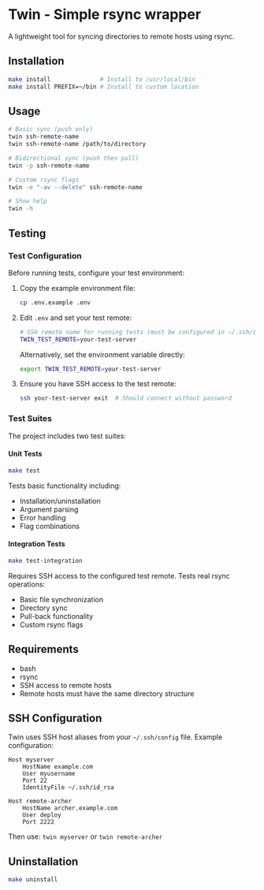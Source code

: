 # Twin - Simple rsync wrapper

A lightweight tool for syncing directories to remote hosts using rsync.

## Installation

```bash
make install              # Install to /usr/local/bin
make install PREFIX=~/bin # Install to custom location
```

## Usage

```bash
# Basic sync (push only)
twin ssh-remote-name
twin ssh-remote-name /path/to/directory

# Bidirectional sync (push then pull)
twin -p ssh-remote-name

# Custom rsync flags
twin -e "-av --delete" ssh-remote-name

# Show help
twin -h
```

## Testing

### Test Configuration

Before running tests, configure your test environment:

1. Copy the example environment file:
   ```bash
   cp .env.example .env
   ```

2. Edit `.env` and set your test remote:
   ```bash
   # SSH remote name for running tests (must be configured in ~/.ssh/config)
   TWIN_TEST_REMOTE=your-test-server
   ```

   Alternatively, set the environment variable directly:
   ```bash
   export TWIN_TEST_REMOTE=your-test-server
   ```

3. Ensure you have SSH access to the test remote:
   ```bash
   ssh your-test-server exit  # Should connect without password
   ```

### Test Suites

The project includes two test suites:

#### Unit Tests
```bash
make test
```

Tests basic functionality including:
- Installation/uninstallation
- Argument parsing
- Error handling
- Flag combinations

#### Integration Tests
```bash
make test-integration
```

Requires SSH access to the configured test remote. Tests real rsync operations:
- Basic file synchronization
- Directory sync
- Pull-back functionality
- Custom rsync flags


## Requirements

- bash
- rsync
- SSH access to remote hosts
- Remote hosts must have the same directory structure

## SSH Configuration

Twin uses SSH host aliases from your `~/.ssh/config` file. Example configuration:

```
Host myserver
    HostName example.com
    User myusername
    Port 22
    IdentityFile ~/.ssh/id_rsa

Host remote-archer
    HostName archer.example.com
    User deploy
    Port 2222
```

Then use: `twin myserver` or `twin remote-archer`

## Uninstallation

```bash
make uninstall
```